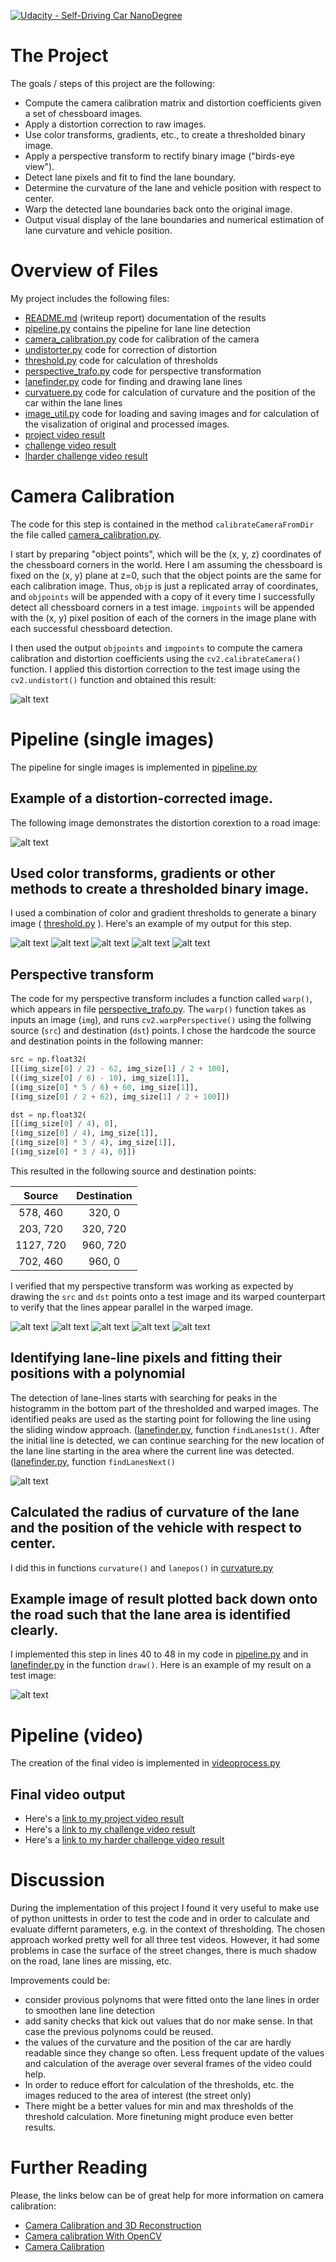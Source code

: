 [![Udacity - Self-Driving Car NanoDegree](https://s3.amazonaws.com/udacity-sdc/github/shield-carnd.svg)](http://www.udacity.com/drive)

# The Project
The goals / steps of this project are the following:

* Compute the camera calibration matrix and distortion coefficients given a set of chessboard images.
* Apply a distortion correction to raw images.
* Use color transforms, gradients, etc., to create a thresholded binary image.
* Apply a perspective transform to rectify binary image ("birds-eye view").
* Detect lane pixels and fit to find the lane boundary.
* Determine the curvature of the lane and vehicle position with respect to center.
* Warp the detected lane boundaries back onto the original image.
* Output visual display of the lane boundaries and numerical estimation of lane curvature and vehicle position.

# Overview of Files

My project includes the following files:
* [README.md](https://github.com/MarkBroerkens/CarND-Advanced-Lane-Lines/blob/master/README.md) (writeup report) documentation of the results 
* [pipeline.py](https://github.com/MarkBroerkens/CarND-Advanced-Lane-Lines/blob/master/pipeline.py) contains the pipeline for lane line detection
* [camera_calibration.py](https://github.com/MarkBroerkens/CarND-Advanced-Lane-Lines/blob/master/camera_calibration.py) code for calibration of the camera
* [undistorter.py](https://github.com/MarkBroerkens/CarND-Advanced-Lane-Lines/blob/master/undistorter.py) code for correction of distortion
* [threshold.py](https://github.com/MarkBroerkens/CarND-Advanced-Lane-Lines/blob/master/threshold.py) code for calculation of thresholds
* [perspective_trafo.py](https://github.com/MarkBroerkens/CarND-Advanced-Lane-Lines/blob/master/perspective_trafo.py) code for perspective transformation
* [lanefinder.py](https://github.com/MarkBroerkens/CarND-Advanced-Lane-Lines/blob/master/lanefinder.py) code for finding and drawing lane lines
* [curvatuere.py](https://github.com/MarkBroerkens/CarND-Advanced-Lane-Lines/blob/master/curvature.py) code for calculation of curvature and the position of the car within the lane lines
* [image_util.py](https://github.com/MarkBroerkens/CarND-Advanced-Lane-Lines/blob/master/image_util.py) code for loading and saving images and for calculation of the visalization of original and processed images.
* [project video result](./output_images/L_project_video.mp4)
* [challenge video result](./output_images/L_challenge_video.mp4)
* [lharder challenge video result](./output_images/L_harder_challenge_video.mp4)





[//]: # (Image References)

[image1]: ./output_images/1_undistorted.png "Undistorted"
[image2]: ./output_images/2_undistorted.png "Road Undistorted"
[image3a]: ./output_images/thresholded1.jpg "Thresholded Road Straigt Difficult"
[image3b]: ./output_images/thresholded2.jpg "Thresholded Road Straigt Difficult "
[image3c]: ./output_images/thresholded3.jpg "ThresholdedRoad Curve Right"
[image3d]: ./output_images/thresholded5.jpg "ThresholdedRoad Curve Left"
[image3e]: ./output_images/thresholded7.jpg "ThresholdedRoad Straigt"

[image4a]: ./output_images/warped1.jpg "Warped Road Straigt Difficult"
[image4b]: ./output_images/warped2.jpg "Warped Road Straigt Difficult "
[image4c]: ./output_images/warped3.jpg "Warped Road Curve Right"
[image4d]: ./output_images/warped5.jpg "Warped Road Curve Left"
[image4e]: ./output_images/warped7.jpg "Warped Road Straigt"


[image4]: ./examples/warped_straight_lines.jpg "Warp Example"
[image5]: ./examples/color_fit_lines.jpg "Fit Visual"
[image6]: ./output_images/pipeline5.jpg "Output"
[video1]: ./output_images//L_project_video.mp4 "Video"
[video2]: ./output_images//L_challenge_video.mp4 "Challenge Video"
[video3]: ./output_images//L_harder_challenge_video.mp4 "Harder Challenge Video"


# Camera Calibration
The code for this step is contained in the method `calibrateCameraFromDir` the file called [camera_calibration.py](https://github.com/MarkBroerkens/CarND-Advanced-Lane-Lines/blob/master/camera_calibration.py).  

I start by preparing "object points", which will be the (x, y, z) coordinates of the chessboard corners in the world. Here I am assuming the chessboard is fixed on the (x, y) plane at z=0, such that the object points are the same for each calibration image.  Thus, `objp` is just a replicated array of coordinates, and `objpoints` will be appended with a copy of it every time I successfully detect all chessboard corners in a test image.  `imgpoints` will be appended with the (x, y) pixel position of each of the corners in the image plane with each successful chessboard detection.  

I then used the output `objpoints` and `imgpoints` to compute the camera calibration and distortion coefficients using the `cv2.calibrateCamera()` function.  I applied this distortion correction to the test image using the `cv2.undistort()` function and obtained this result: 

![alt text][image1]

# Pipeline (single images)
The pipeline for single images is implemented in [pipeline.py](https://github.com/MarkBroerkens/CarND-Advanced-Lane-Lines/blob/master/pipeline.py)

## Example of a distortion-corrected image.
The following image demonstrates the distortion corextion to a road image:

![alt text][image2]

## Used color transforms, gradients or other methods to create a thresholded binary image. 

I used a combination of color and gradient thresholds to generate a binary image ( [threshold.py](https://github.com/MarkBroerkens/CarND-Advanced-Lane-Lines/blob/master/threshold.py) ).  Here's an example of my output for this step. 

![alt text][image3a]
![alt text][image3b]
![alt text][image3c]
![alt text][image3d]
![alt text][image3e]

## Perspective transform

The code for my perspective transform includes a function called `warp()`, which appears in file [perspective_trafo.py](https://github.com/MarkBroerkens/CarND-Advanced-Lane-Lines/blob/master/perspective_trafo.py).  The `warp()` function takes as inputs an image (`img`), and runs `cv2.warpPerspective()` using the follwing source (`src`) and destination (`dst`) points.  I chose the hardcode the source and destination points in the following manner:

```python
src = np.float32(
[[(img_size[0] / 2) - 62, img_size[1] / 2 + 100],
[((img_size[0] / 6) - 10), img_size[1]],
[(img_size[0] * 5 / 6) + 60, img_size[1]],
[(img_size[0] / 2 + 62), img_size[1] / 2 + 100]])

dst = np.float32(
[[(img_size[0] / 4), 0],
[(img_size[0] / 4), img_size[1]],
[(img_size[0] * 3 / 4), img_size[1]],
[(img_size[0] * 3 / 4), 0]])
```

This resulted in the following source and destination points:

| Source        | Destination   | 
|:-------------:|:-------------:| 
| 578, 460      | 320, 0        | 
| 203, 720      | 320, 720      |
| 1127, 720    | 960, 720      |
| 702, 460      | 960, 0        |

I verified that my perspective transform was working as expected by drawing the `src` and `dst` points onto a test image and its warped counterpart to verify that the lines appear parallel in the warped image.

![alt text][image4a]
![alt text][image4b]
![alt text][image4c]
![alt text][image4d]
![alt text][image4e]

## Identifying lane-line pixels and fitting their positions with a polynomial

The detection of lane-lines starts with searching for peaks in the histogramm in the bottom part of the thresholded and warped images. The identified peaks are used as the starting point for following the line using the sliding window approach. ([lanefinder.py](https://github.com/MarkBroerkens/CarND-Advanced-Lane-Lines/blob/master/lanefinder.py), function `findLanes1st()`.
After the initial line is detected, we can continue searching for the new location of the lane line starting in the area where the current line was detected.  ([lanefinder.py](https://github.com/MarkBroerkens/CarND-Advanced-Lane-Lines/blob/master/lanefinder.py), function `findLanesNext()`

![alt text][image5]

## Calculated the radius of curvature of the lane and the position of the vehicle with respect to center.

I did this in functions `curvature()` and `lanepos()` in [curvature.py](https://github.com/MarkBroerkens/CarND-Advanced-Lane-Lines/blob/master/curvature.py)

## Example image of result plotted back down onto the road such that the lane area is identified clearly.

I implemented this step in lines 40 to 48 in my code in [pipeline.py](https://github.com/MarkBroerkens/CarND-Advanced-Lane-Lines/blob/master/pipeline.py) and in [lanefinder.py](https://github.com/MarkBroerkens/CarND-Advanced-Lane-Lines/blob/master/lanefinder.py)  in the function `draw()`.  Here is an example of my result on a test image:

![alt text][image6]


# Pipeline (video)
The creation of the final video is implemented in [videoprocess.py](https://github.com/MarkBroerkens/CarND-Advanced-Lane-Lines/blob/master/videoprocess.py)

## Final video output

* Here's a [link to my project video result](./output_images/L_project_video.mp4)
* Here's a [link to my challenge video result](./output_images/L_challenge_video.mp4)
* Here's a [link to my harder challenge video result](./output_images/L_harder_challenge_video.mp4)


# Discussion
During the implementation of this project I found it very useful to make use of python unittests in order to test the code and in order to calculate and evaluate differnt parameters, e.g. in the context of thresholding. 
The chosen approach worked pretty well for all three test videos. However, it had some problems in case the surface of the street changes, there is much shadow on the road, lane lines are missing, etc. 

Improvements could be:
* consider provious polynoms that were fitted onto the lane lines in order to smoothen lane line detection
* add sanity checks that kick out values that do nor make sense. In that case the previous polynoms could be reused.
* the values of the curvature and the position of the car are hardly readable since they change so often. Less frequent update of the values and calculation of the average over several frames of the video could help.
* In order to reduce effort for calculation of the thresholds, etc. the images reduced to the area of interest (the street only)
* There might be a better values for min and max thresholds of the threshold calculation. More finetuning might produce even better results. 


# Further Reading
Please, the links below can be of great help for more information on camera calibration:
* [Camera Calibration and 3D Reconstruction](https://docs.opencv.org/2.4/modules/calib3d/doc/camera_calibration_and_3d_reconstruction.html)
* [Camera calibration With OpenCV](https://docs.opencv.org/2.4/doc/tutorials/calib3d/camera_calibration/camera_calibration.html)
* [Camera Calibration](https://docs.opencv.org/3.1.0/dc/dbb/tutorial_py_calibration.html)
